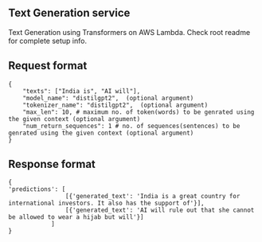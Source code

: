 ## Text Generation service

Text Generation using Transformers on AWS Lambda. Check root readme for complete setup info.

## Request format

```
{
    "texts": ["India is", "AI will"],
    "model_name": "distilgpt2",  (optional argument)
    "tokenizer_name": "distilgpt2",  (optional argument)
    "max_len": 10, # maximum no. of token(words) to be genrated using the given context (optional argument)
    "num_return_sequences": 1 # no. of sequences(sentences) to be genrated using the given context (optional argument)
}
```

## Response format

```
{
'predictions': [
                [{'generated_text': 'India is a great country for international investors. It also has the support of'}],
                [{'generated_text': 'AI will rule out that she cannot be allowed to wear a hijab but will'}]
            ]
}
```